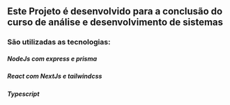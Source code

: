 ## Este Projeto é desenvolvido para a conclusão do curso de análise e desenvolvimento de sistemas
### São utilizadas as tecnologias:

##### NodeJs com express e prisma
##### React com NextJs e tailwindcss
##### Typescript
